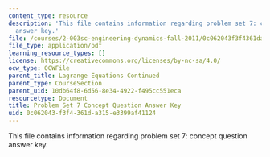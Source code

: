 ```yaml
---
content_type: resource
description: 'This file contains information regarding problem set 7: concept question
  answer key.'
file: /courses/2-003sc-engineering-dynamics-fall-2011/0c062043f3f4361da315e3399af41124_MIT_2.003SCF11_pset7CoSol.pdf
file_type: application/pdf
learning_resource_types: []
license: https://creativecommons.org/licenses/by-nc-sa/4.0/
ocw_type: OCWFile
parent_title: Lagrange Equations Continued
parent_type: CourseSection
parent_uid: 10db64f8-6d56-8e34-4922-f495cc551eca
resourcetype: Document
title: Problem Set 7 Concept Question Answer Key
uid: 0c062043-f3f4-361d-a315-e3399af41124
---
```

This file contains information regarding problem set 7: concept question answer key.